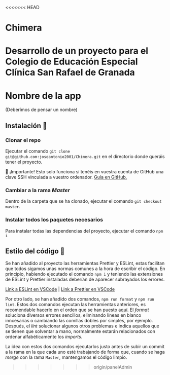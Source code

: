 <<<<<<< HEAD
# Chimera
Desarrollo de un proyecto para el Colegio de Educación Especial Clínica San Rafael de Granada
=======
# Nombre de la app
(Deberímos de pensar un nombre)

## Instalación 🔧

### Clonar el repo
Ejecutar el comando ```git clone git@github.com:joseantonio2001/Chimera.git``` en el directorio donde queráis tener el proyecto.

🔴 ¡Importante! Esto solo funciona si tenéis en vuestra cuenta de GitHub una clave SSH vinculada a vuestro ordenador. [Guía en GitHub.](https://docs.github.com/en/authentication/connecting-to-github-with-ssh/adding-a-new-ssh-key-to-your-github-account?platform=mac)

### Cambiar a la rama *Master*
Dentro de la carpeta que se ha clonado, ejecutar el comando ```git checkout master```.

### Instalar todos los paquetes necesarios
Para instalar todas las dependencias del proyecto, ejecutar el comando ```npm i```

## Estilo del código 📝

Se han añadido al proyecto las herramientas Prettier y ESLint, estas facilitan que todos sigamos unas normas comunes a la hora de escribir el código. En principio, habiendo ejecutado el comando ```npm i``` y teniendo las extensiones de ESLint y Prettier instaladas deberían de aparecer subrayados los errores.

[Link a ESLint en VSCode](https://marketplace.visualstudio.com/items?itemName=dbaeumer.vscode-eslint) | [Link a Prettier en VSCode](https://marketplace.visualstudio.com/items?itemName=esbenp.prettier-vscode)

Por otro lado, se han añadido dos comandos, ```npm run format``` y ```npm run lint```. Estos dos comandos ejecutan las herramientas anteriores, es recomendable hacerlo en el orden que se han puesto aquí. El *format* soluciona diversos errores sencillos, eliminando líneas en blanco inncesarias o cambiando las comillas dobles por simples, por ejemplo. Después, el *lint* solucionar algunos otros problemas e indica aquellos que se tienen que solventar a mano, normalmente estarán relacionados con ordenar alfabéticamente los *imports*.

La idea con estos dos comandos ejecutarlos justo antes de subir un commit a la rama en la que cada uno esté trabajando de forma que, cuando se haga *merge* con la rama ```Master```, mantengamos el código limpio.
>>>>>>> origin/panelAdmin

